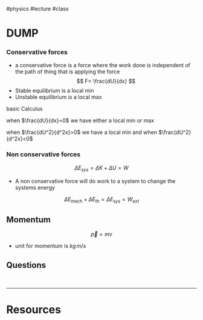 #physics #lecture #class 

# DUMP

### Conservative forces
-  a conservative force is a force where the work done is independent of the path of thing that is applying the force 
$$
F= \frac{dU}{dx}
$$
- Stable equilibrium is a local min
- Unstable equilibrium is a local max 

basic Calculus 

when $\frac{dU}{dx}=0$ we have either a local min or max 

when $\frac{dU^2}{d^2x}>0$ we have a local min and when $\frac{dU^2}{d^2x}<0$ 



### Non conservative forces 

$$
\Delta E_{sys} = \Delta K +\Delta U =W
$$
- A non conservative force will do work to a system to change the systems energy 

$$
\Delta E_{\text{mech}} + \Delta E_{\text{th}} = \Delta E_{\text{sys}} = W_{ext}
$$




## Momentum 

$$
\vec{p}=mv
$$

- unit for momentum is $kg \, m/s$

## Questions




&emsp;

---
# Resources